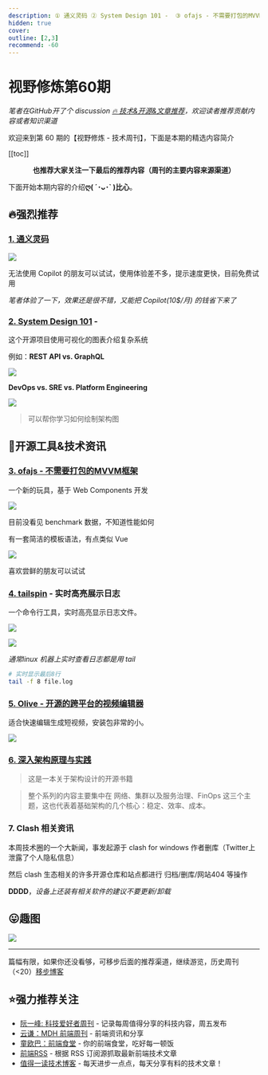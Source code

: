 ```yaml
---
description: ① 通义灵码 ② System Design 101 -  ③ ofajs - 不需要打包的MVVM框架 ④ tailspin - 实时高亮展示日志 ⑤ Olive - 开源的跨平台的视频编辑器 ⑥ 深入架构原理与实践 ⑦ Clash 相关资讯
hidden: true
cover:
outline: [2,3]
recommend: -60
---
```


# 视野修炼第60期
*笔者在GitHub开了个 discussion [🔥 技术&开源&文章推荐](https://github.com/ATQQ/sugar-blog/discussions/123)，欢迎读者推荐贡献内容或者知识渠道*

欢迎来到第 60 期的【视野修炼 - 技术周刊】，下面是本期的精选内容简介

[[toc]]

<center>

**​也推荐大家关注一下最后的推荐内容（周刊的主要内容来源渠道）**
</center>

下面开始本期内容的介绍**ღ( ´･ᴗ･` )比心**。
## 🔥强烈推荐
### [1. 通义灵码](https://tongyi.aliyun.com/lingma)
![](https://img.cdn.sugarat.top/mdImg/MTY5OTE3MzA3NjczMA==699173076730)

无法使用 Copilot 的朋友可以试试，使用体验差不多，提示速度更快，目前免费试用

*笔者体验了一下，效果还是很不错，又能把 Copilot(10$/月) 的钱省下来了*

### [2. System Design 101](https://github.com/ByteByteGoHq/system-design-101#rest-api-vs-graphql) -

这个开源项目使用可视化的图表介绍复杂系统

例如：**REST API vs. GraphQL**

![](https://img.cdn.sugarat.top/mdImg/MTY5OTE3OTQwNjU2NA==699179406564)

**DevOps vs. SRE vs. Platform Engineering**

![](https://img.cdn.sugarat.top/mdImg/MTY5OTE3OTcyMjY5MQ==699179722691)

>可以帮你学习如何绘制架构图

## 🔧开源工具&技术资讯
### [3. ofajs - 不需要打包的MVVM框架](https://ofajs.com/cn/index.html)
一个新的玩具，基于 Web Components 开发

![](https://img.cdn.sugarat.top/mdImg/MTY5OTE3MjY0NDE1NA==699172644154)

目前没看见 benchmark 数据，不知道性能如何

有一套简洁的模板语法，有点类似 Vue

![](https://img.cdn.sugarat.top/mdImg/MTY5OTE3Mjg0NDE3NQ==699172844175)

喜欢尝鲜的朋友可以试试

### [4. tailspin](https://github.com/bensadeh/tailspin) - 实时高亮展示日志

一个命令行工具，实时高亮显示日志文件。

![](https://img.cdn.sugarat.top/mdImg/MTY5OTE3NTcxNzUzNQ==699175717535)

![](https://img.cdn.sugarat.top/mdImg/MTY5OTE3NDIyODgyNQ==699174228825)

*通常linux 机器上实时查看日志都是用 tail*
```sh
# 实时显示最后8行
tail -f 8 file.log
```
### [5. Olive - 开源的跨平台的视频编辑器](https://github.com/olive-editor/olive)

适合快速编辑生成短视频，安装包非常的小。

![](https://img.cdn.sugarat.top/mdImg/MTY5OTE3NTMxMTM1OQ==699175311359)

### [6. 深入架构原理与实践](https://www.thebyte.com.cn/)
>这是一本关于架构设计的开源书籍

>整个系列的内容主要集中在 网络、集群以及服务治理、FinOps 这三个主题，这也代表着基础架构的几个核心：稳定、效率、成本。

### 7. Clash 相关资讯
本周技术圈的一个大新闻，事发起源于 clash for windows 作者删库（Twitter上泄露了个人隐私信息）

然后 clash 生态相关的许多开源仓库和站点都进行 归档/删库/网站404 等操作

**DDDD**，*设备上还装有相关软件的建议不要更新/卸载*

## 😛趣图
![](https://img.cdn.sugarat.top/mdImg/MTY5OTE3Mjk1OTM3Mg==699172959372)

---

篇幅有限，如果你还没看够，可移步后面的推荐渠道，继续游览，历史周刊（<20）[移步博客](https://www.dmsrs.org/weekly/index.html)

## ⭐️强力推荐关注
* [阮一峰: 科技爱好者周刊](https://www.ruanyifeng.com/blog/archives.html) - 记录每周值得分享的科技内容，周五发布
* [云谦：MDH 前端周刊](https://mdhweekly.com/) - 前端资讯和分享
* [童欧巴：前端食堂](https://github.com/Geekhyt/weekly) - 你的前端食堂，吃好每一顿饭
* [前端RSS](https://fed.chanceyu.com/) - 根据 RSS 订阅源抓取最新前端技术文章
* [值得一读技术博客](https://daily-blog.chlinlearn.top/) - 每天进步一点点，每天分享有料的技术文章！
